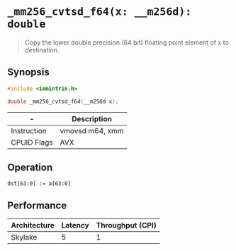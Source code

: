 `_mm256_cvtsd_f64(x: __m256d): double`
======================================

> Copy the lower double precision (64 bit) floating point element of x to destination.

## Synopsis

```c
#include <immintrin.h>

double _mm256_cvtsd_f64(__m256d x);
```

| -           | Description     |
| ----------- | --------------- |
| Instruction | vmovsd m64, xmm |
| CPUID Flags | AVX             |

## Operation

```
dst[63:0] := a[63:0]
```

## Performance

| Architecture | Latency | Throughput (CPI) |
| ------------ | ------- | ---------------- |
| Skylake      | 5       | 1                |

